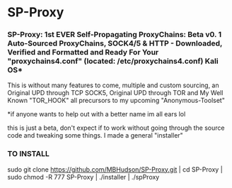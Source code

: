 # SP-Proxy
### SP-Proxy: 1st EVER Self-Propagating ProxyChains: Beta v0. 1 Auto-Sourced ProxyChains, SOCK4/5 & HTTP - Downloaded, Verified and Formatted and Ready For Your "proxychains4.conf" (located: /etc/proxychains4.conf) Kali OS*
This is without many features to come, multiple and custom sourcing, an Original UPD through TCP SOCK5, Original UPD through TOR and My Well Known "TOR_HOOK" all precursors to my upcoming "Anonymous-Toolset"

*if anyone wants to help out with a better name im all ears lol

this is just a beta, don't expect if to work without going through the source code and tweaking some things. I made a general "installer"
### TO INSTALL
sudo git clone https://github.com/MBHudson/SP-Proxy.git | cd SP-Proxy | sudo chmod -R 777 SP-Proxy | ./installer | ./spProxy
